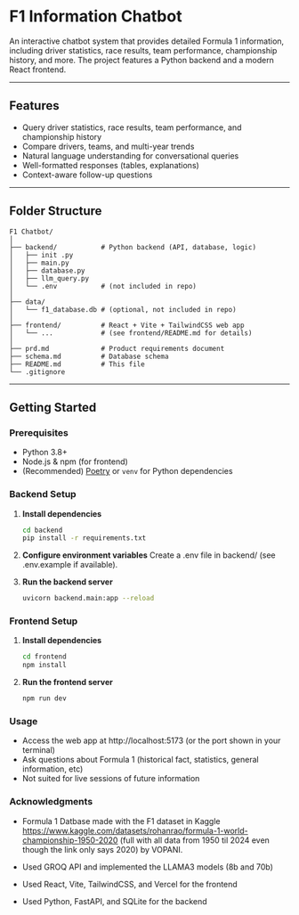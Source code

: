 # F1 Information Chatbot

An interactive chatbot system that provides detailed Formula 1 information, including driver statistics, race results, team performance, championship history, and more. The project features a Python backend and a modern React frontend.

---

## Features

- Query driver statistics, race results, team performance, and championship history
- Compare drivers, teams, and multi-year trends
- Natural language understanding for conversational queries
- Well-formatted responses (tables, explanations)
- Context-aware follow-up questions

---

## Folder Structure
```
F1 Chatbot/
│
├── backend/           # Python backend (API, database, logic)
│   ├── init .py
│   ├── main.py
│   ├── database.py
│   ├── llm_query.py
│   └── .env           # (not included in repo)
│
├── data/
│   └── f1_database.db # (optional, not included in repo)
│
├── frontend/          # React + Vite + TailwindCSS web app
│   └── ...            # (see frontend/README.md for details)
│
├── prd.md             # Product requirements document
├── schema.md          # Database schema
├── README.md          # This file
└── .gitignore
```

---

## Getting Started

### Prerequisites

- Python 3.8+
- Node.js & npm (for frontend)
- (Recommended) [Poetry](https://python-poetry.org/) or `venv` for Python dependencies

### Backend Setup

1. **Install dependencies**  
   ```bash
   cd backend
   pip install -r requirements.txt

2. **Configure environment variables**
   Create a .env file in backend/ (see .env.example if available).

3. **Run the backend server**
   ```bash
   uvicorn backend.main:app --reload

### Frontend Setup

1. **Install dependencies**
   ```bash
   cd frontend
   npm install

2. **Run the frontend server**
   ```bash
   npm run dev

### Usage

- Access the web app at http://localhost:5173 (or the port shown in your terminal)
- Ask questions about Formula 1 (historical fact, statistics, general information, etc)
- Not suited for live sessions of future information


### Acknowledgments

- Formula 1 Datbase made with the F1 dataset in Kaggle https://www.kaggle.com/datasets/rohanrao/formula-1-world-championship-1950-2020 (full with all data from 1950 til 2024 even though the link only says 2020)  by VOPANI.

- Used GROQ API and implemented the LLAMA3 models (8b and 70b)

- Used React, Vite, TailwindCSS, and Vercel for the frontend

- Used Python, FastAPI, and SQLite for the backend


